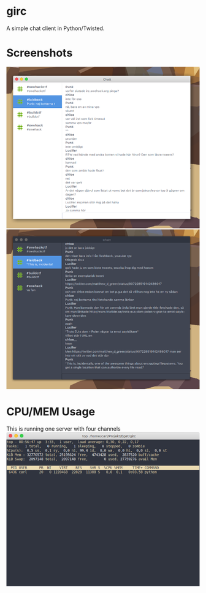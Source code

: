 # girc
A simple chat client in Python/Twisted.

# Screenshots
![girc](screenshot.png)
![girc dark](dark.png)

# CPU/MEM Usage
This is running one server with four channels
![usage](usage.png)